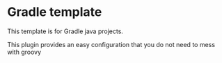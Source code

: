 # Gradle template
This template is for Gradle java projects.

This plugin provides an easy configuration that you do not need to mess with groovy
